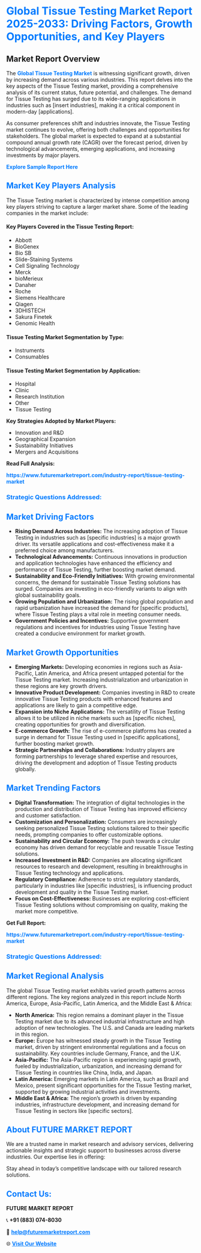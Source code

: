 <h1 style="color: #007BFF;">Global Tissue Testing Market Report 2025-2033: Driving Factors, Growth Opportunities, and Key Players</h1>

<section id="overview">
<h2>Market Report Overview</h2>
<p>The <a href="https://www.futuremarketreport.com/industry-report/tissue-testing-market" style="color: #007BFF; text-decoration: none;"><strong>Global Tissue Testing Market</strong></a> is witnessing significant growth, driven by increasing demand across various industries. This report delves into the key aspects of the Tissue Testing market, providing a comprehensive analysis of its current status, future potential, and challenges. The demand for Tissue Testing has surged due to its wide-ranging applications in industries such as [insert industries], making it a critical component in modern-day [applications].</p>
<p>As consumer preferences shift and industries innovate, the Tissue Testing market continues to evolve, offering both challenges and opportunities for stakeholders. The global market is expected to expand at a substantial compound annual growth rate (CAGR) over the forecast period, driven by technological advancements, emerging applications, and increasing investments by major players.</p>
</section>

<section id="overview">
<p><a href="https://www.futuremarketreport.com/request-sample/reportId=112813" style="color: #007BFF; text-decoration: none;"><strong>Explore Sample Report Here</strong></a></p>
</section>

<section id="key-players">
<h2 style="color: #007BFF;">Market Key Players Analysis</h2>
<p>The Tissue Testing market is characterized by intense competition among key players striving to capture a larger market share. Some of the leading companies in the market include:</p>
<h4>Key Players Covered in the Tissue Testing Report:</h4>
<ul><li>Abbott</li><li>BioGenex</li><li>Bio SB</li><li>Slide-Staining Systems</li><li>Cell Signaling Technology</li><li>Merck</li><li>bioMerieux</li><li>Danaher</li><li>Roche</li><li>Siemens Healthcare</li><li>Qiagen</li><li>3DHISTECH</li><li>Sakura Finetek</li><li>Genomic Health</li></ul>
<h4>Tissue Testing Market Segmentation by Type:</h4>
<ul><li>Instruments</li><li>Consumables</li></ul>

<h4>Tissue Testing Market Segmentation by Application:</h4>
<ul><li>Hospital</li><li>Clinic</li><li>Research Institution</li><li>Other</li><li>Tissue Testing</li></ul>
<p><strong>Key Strategies Adopted by Market Players:</strong></p>
<ul>
<li>Innovation and R&D</li>
<li>Geographical Expansion</li>
<li>Sustainability Initiatives</li>
<li>Mergers and Acquisitions</li>
</ul>
</section>

<section>
<p><strong>Read Full Analysis: </strong></p><a href="https://www.futuremarketreport.com/industry-report/tissue-testing-market" style="color: #007BFF; text-decoration: none;"><strong>https://www.futuremarketreport.com/industry-report/tissue-testing-market</strong></a>
<h3 style="color: #007BFF;">Strategic Questions Addressed:</h3>
</section>

<section id="driving-factors">
<h2 style="color: #007BFF;">Market Driving Factors</h2>
<ul>
<li><strong>Rising Demand Across Industries:</strong> The increasing adoption of Tissue Testing in industries such as [specific industries] is a major growth driver. Its versatile applications and cost-effectiveness make it a preferred choice among manufacturers.</li>
<li><strong>Technological Advancements:</strong> Continuous innovations in production and application technologies have enhanced the efficiency and performance of Tissue Testing, further boosting market demand.</li>
<li><strong>Sustainability and Eco-Friendly Initiatives:</strong> With growing environmental concerns, the demand for sustainable Tissue Testing solutions has surged. Companies are investing in eco-friendly variants to align with global sustainability goals.</li>
<li><strong>Growing Population and Urbanization:</strong> The rising global population and rapid urbanization have increased the demand for [specific products], where Tissue Testing plays a vital role in meeting consumer needs.</li>
<li><strong>Government Policies and Incentives:</strong> Supportive government regulations and incentives for industries using Tissue Testing have created a conducive environment for market growth.</li>
</ul>
</section>

<section id="growth-opportunities">
<h2 style="color: #007BFF;">Market Growth Opportunities</h2>
<ul>
<li><strong>Emerging Markets:</strong> Developing economies in regions such as Asia-Pacific, Latin America, and Africa present untapped potential for the Tissue Testing market. Increasing industrialization and urbanization in these regions are key growth drivers.</li>
<li><strong>Innovative Product Development:</strong> Companies investing in R&D to create innovative Tissue Testing products with enhanced features and applications are likely to gain a competitive edge.</li>
<li><strong>Expansion into Niche Applications:</strong> The versatility of Tissue Testing allows it to be utilized in niche markets such as [specific niches], creating opportunities for growth and diversification.</li>
<li><strong>E-commerce Growth:</strong> The rise of e-commerce platforms has created a surge in demand for Tissue Testing used in [specific applications], further boosting market growth.</li>
<li><strong>Strategic Partnerships and Collaborations:</strong> Industry players are forming partnerships to leverage shared expertise and resources, driving the development and adoption of Tissue Testing products globally.</li>
</ul>
</section>

<section id="trending-factors">
<h2 style="color: #007BFF;">Market Trending Factors</h2>
<ul>
<li><strong>Digital Transformation:</strong> The integration of digital technologies in the production and distribution of Tissue Testing has improved efficiency and customer satisfaction.</li>
<li><strong>Customization and Personalization:</strong> Consumers are increasingly seeking personalized Tissue Testing solutions tailored to their specific needs, prompting companies to offer customizable options.</li>
<li><strong>Sustainability and Circular Economy:</strong> The push towards a circular economy has driven demand for recyclable and reusable Tissue Testing solutions.</li>
<li><strong>Increased Investment in R&D:</strong> Companies are allocating significant resources to research and development, resulting in breakthroughs in Tissue Testing technology and applications.</li>
<li><strong>Regulatory Compliance:</strong> Adherence to strict regulatory standards, particularly in industries like [specific industries], is influencing product development and quality in the Tissue Testing market.</li>
<li><strong>Focus on Cost-Effectiveness:</strong> Businesses are exploring cost-efficient Tissue Testing solutions without compromising on quality, making the market more competitive.</li>
</ul>
</section>

<section>
<p><strong>Get Full Report: </strong></p><a href="https://www.futuremarketreport.com/industry-report/tissue-testing-market" style="color: #007BFF; text-decoration: none;"><strong>https://www.futuremarketreport.com/industry-report/tissue-testing-market</strong></a>
<h3 style="color: #007BFF;">Strategic Questions Addressed:</h3>
</section>


<section id="regional-analysis">
<h2 style="color: #007BFF;">Market Regional Analysis</h2>
<p>The global Tissue Testing market exhibits varied growth patterns across different regions. The key regions analyzed in this report include North America, Europe, Asia-Pacific, Latin America, and the Middle East & Africa:</p>
<ul>
<li><strong>North America:</strong> This region remains a dominant player in the Tissue Testing market due to its advanced industrial infrastructure and high adoption of new technologies. The U.S. and Canada are leading markets in this region.</li>
<li><strong>Europe:</strong> Europe has witnessed steady growth in the Tissue Testing market, driven by stringent environmental regulations and a focus on sustainability. Key countries include Germany, France, and the U.K.</li>
<li><strong>Asia-Pacific:</strong> The Asia-Pacific region is experiencing rapid growth, fueled by industrialization, urbanization, and increasing demand for Tissue Testing in countries like China, India, and Japan.</li>
<li><strong>Latin America:</strong> Emerging markets in Latin America, such as Brazil and Mexico, present significant opportunities for the Tissue Testing market, supported by growing industrial activities and investments.</li>
<li><strong>Middle East & Africa:</strong> The region’s growth is driven by expanding industries, infrastructure development, and increasing demand for Tissue Testing in sectors like [specific sectors].</li>
</ul>
</section>

<footer>
<h2 style="color: #007BFF;">About FUTURE MARKET REPORT</h2>
<p>We are a trusted name in market research and advisory services, delivering actionable insights and strategic support to businesses across diverse industries. Our expertise lies in offering:</p>

<p>Stay ahead in today’s competitive landscape with our tailored research solutions.</p>

<h2 style="color: #007BFF;">Contact Us:</h2>
<p><strong>FUTURE MARKET REPORT</strong></p>
<p>📞 <strong>+91 (883) 074-8030</strong></p>
<p>📧 <strong><a href="mailto:help@futuremarketreport.com" style="color: #007BFF;">help@futuremarketreport.com</a></strong></p>
<p>🌐 <strong><a href="https://www.futuremarketreport.com/" style="color: #007BFF;">Visit Our Website</a></strong></p>
</footer>